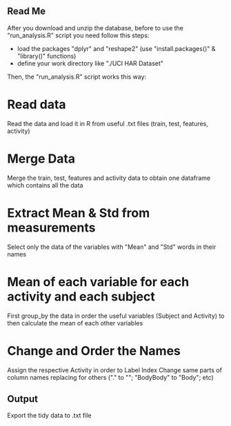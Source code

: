 ## Read Me

After you download and unzip the database, before to use the "run_analysis.R" script you need follow this steps:
- load the packages "dplyr" and "reshape2" (use "install.packages()" & "library()" functions)
- define your work directory like "./UCI HAR Dataset"

Then, the "run_analysis.R" script works  this way:

# Read data
Read the data and load it in R from useful .txt files (train, test, features, activity)

# Merge Data
Merge the train, test, features and activity data to obtain one dataframe which contains all the data

# Extract Mean & Std from measurements
Select only the data of the variables with "Mean" and "Std" words in their names

# Mean of each variable for each activity and each subject
First group_by the data in order the useful variables (Subject and Activity) to then calculate the mean of each other variables

# Change and Order the Names
Assign the respective Activity in order to Label Index
Change same parts of column names replacing for others ("." to ""; "BodyBody" to "Body"; etc)

## Output
Export the tidy data to .txt file
